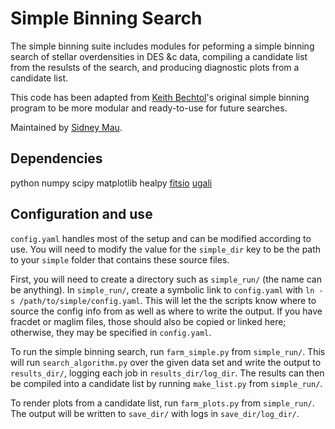 # Simple Binning Search 

The simple binning suite includes modules for peforming a simple binning search of stellar overdensities in DES &c data, compiling a candidate list from the resulsts of the search, and producing diagnostic plots from a candidate list.

This code has been adapted from [Keith Bechtol](https://github.com/bechtol)'s original simple binning program to be more modular and ready-to-use for future searches.

Maintained by [Sidney Mau](https://github.com/SidneyMau).

## Dependencies

python
numpy
scipy
matplotlib
healpy
[fitsio](https://github.com/esheldon/fitsio)
[ugali](https://github.com/DarkEnergySurvey/ugali)

## Configuration and use

`config.yaml` handles most of the setup and can be modified according to use. You will need to modify the value for the `simple_dir` key to be the path to your `simple` folder that contains these source files.

First, you will need to create a directory such as `simple_run/` (the name can be anything). In `simple_run/`, create a symbolic link to `config.yaml` with `ln -s /path/to/simple/config.yaml`. This will let the the scripts know where to source the config info from as well as where to write the output. If you have fracdet or maglim files, those should also be copied or linked here; otherwise, they may be specified in `config.yaml`.

To run the simple binning search, run `farm_simple.py` from `simple_run/`. This will run `search_algorithm.py` over the given data set and write the output to `results_dir/`, logging each job in `results_dir/log_dir`. The results can then be compiled into a candidate list by running `make_list.py` from `simple_run/`.

To render plots from a candidate list, run `farm_plots.py` from `simple_run/`. The output will be written to `save_dir/` with logs in `save_dir/log_dir/`.
